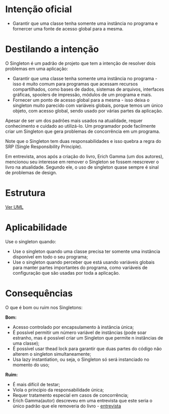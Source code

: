 # Intenção oficial

- Garantir que uma classe tenha somente uma instância no programa e fornercer uma fonte de acesso global para a mesma.

# Destilando a intenção
O Singleton é um padrão de projeto que tem a intenção de resolver dois problemas em uma aplicação:

  - Garantir que uma classe tenha somente uma instância no programa - isso é muito comum para programas que acessam recursos compartilhados, como  bases de dados, sistemas de arquivos, interfaces gráficas, spoolers de impressão, módulos de um programa e mais.
  - Fornecer um ponto de acesso global para a mesma - isso deixa o singleton muito parecido com variáveis globais, porque temos um único objeto, com acesso global, sendo usado por várias partes da aplicação.

Apesar de ser um dos padrões mais usados na atualidade, requer conhecimento e cuidado ao utilizá-lo. Um programador pode facilmente criar um Singleton que gera problemas de concorrência em um programa.

Note que o Singleton tem duas responsabilidades e isso quebra a regra do SRP (Single Responsibility Principle).

Em entrevista, anos após a criação do livro, Erich Gamma (um dos autores), mencionou seu interesse em remover o Singleton se fossem reescrever o livro na atualidade. Segundo ele, o uso de singleton quase sempre é sinal de problemas de design.

# Estrutura
[Ver UML](https://github.com/demarche1/design-patterns-typescript/tree/master/src/creational/singleton/diagrams)

# Aplicabilidade

Use o singleton quando:
- Use o singleton quando uma classe precisa ter somente uma instância disponível em todo o seu programa;
- Use o singleton quando perceber que está usando variáveis globais para manter partes importantes do programa, como variáveis de configuração que são usadas por toda a aplicação.

# Consequências

O que é bom ou ruim nos Singletons:

<strong>Bom:</strong>

  - Acesso controlado por encapsulamento à instância única;
  - É possível permitir um número variável de instâncias (pode soar estranho, mas é possível criar um Singleton que permite n instâncias de uma classe);
  - É possível usar thead lock para garantir que duas partes do código não alterem o singleton simultaneamente;
  - Usa lazy instantiation, ou seja, o Singleton só será instanciado no momento do uso;

<strong>Ruim:</strong>


  - É mais difícil de testar;
  - Viola o princípio da responsabilidade única;
  - Requer tratamento especial em casos de concorrência;
  - Erich Gamma(autor) descreveu em uma entrevista que este seria o único padrão que ele removeria do livro - [entrevista](https://www.informit.com/articles/article.aspx?p=1404056)

